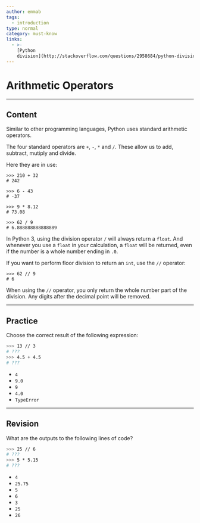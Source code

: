 ```yaml
---
author: emmab
tags:
  - introduction
type: normal
category: must-know
links:
  - >-
    [Python
    division](http://stackoverflow.com/questions/2958684/python-division){website}
---
```


# Arithmetic Operators


---

## Content

Similar to other programming languages, Python uses standard arithmetic operators.

The four standard operators are `+`, `-`, `*` and `/`. These allow us to add, subtract, mutiply and divide.

Here they are in use:

```plain-text
>>> 210 + 32
# 242

>>> 6 - 43
# -37

>>> 9 * 8.12
# 73.08

>>> 62 / 9
# 6.888888888888889
```

In Python 3, using the division operator `/` will always return a `float`. And whenever you use a `float` in your calculation, a `float` will be returned, even if the number is a whole number ending in `.0`.

If you want to perform floor division to return an `int`, use the `//` operator:

```plain-text
>>> 62 // 9
# 6
```

When using the `//` operator, you only return the whole number part of the division. Any digits after the decimal point will be removed.


---

## Practice

Choose the correct result of the following expression:

```bash
>>> 13 // 3 
# ???
>>> 4.5 + 4.5 
# ???
```

- `4`
- `9.0`
- `9`
- `4.0`
- `TypeError`


---

## Revision

What are the outputs to the following lines of code?

```bash
>>> 25 // 6 
# ???
>>> 5 * 5.15 
# ???
```

- `4`
- `25.75`
- `5`
- `6`
- `3`
- `25`
- `26`
 
